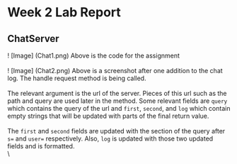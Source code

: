 # Week 2 Lab Report
## ChatServer
! [Image] (Chat1.png)
Above is the code for the assignment <br/>
<br/>
! [Image] (Chat2.png)
Above is a screenshot after one addition to the chat log. The handle request method is being called. <br/> \
The relevant argument is the url of the server. Pieces of this url such as the path and
query are used later in the method. Some relevant fields are ```query``` which contains
the query of the url and ```first```, ```second```, and ```log``` which contain empty 
strings that will be updated with parts of the final return value. <br/> \
The ```first``` and ```second``` fields are updated with the section of the query after
```s=``` and ```user=``` respectively. Also, ```log``` is updated with those two updated fields 
and is formatted. <br/>\

